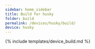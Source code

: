 ```yaml
---
sidebar: home_sidebar
title: Build for husky
folder: build
permalink: /devices/husky/build/
device: husky
---
```

{% include templates/device_build.md %}
